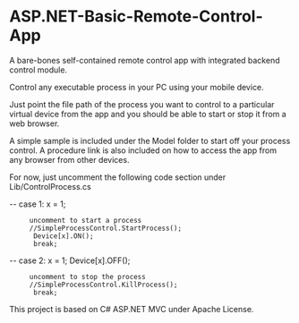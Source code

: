 # ASP.NET-Basic-Remote-Control-App
A bare-bones self-contained remote control app with integrated backend control module. 

[](https://github.com/EdoLabWorks/ximgs/blob/master/AspBasicRemote.png)

Control any executable process in your PC using your mobile device.

Just point the file path of the process you want to control to a particular virtual device from the app and you should be able to start or stop it from a web browser.

A simple sample is included under the Model folder to start off your process control. A procedure link is also included on how to access the app from any browser from other devices.

For now, just uncomment the following code section under Lib/ControlProcess.cs

--
         case 1:
          x = 1;
          
         uncomment to start a process
         //SimpleProcessControl.StartProcess();
          Device[x].ON();
          break;
--
         case 2:
          x = 1;
          Device[x].OFF();
          
         uncomment to stop the process
         //SimpleProcessControl.KillProcess();  
          break;


This project is based on C# ASP.NET MVC under Apache License. 
